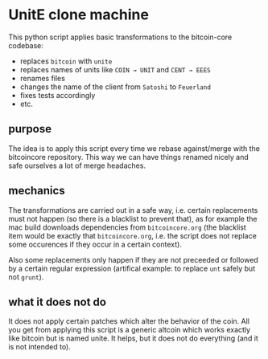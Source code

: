 # UnitE clone machine

This python script applies basic transformations to the bitcoin-core codebase:

- replaces `bitcoin` with `unite`
- replaces names of units like `COIN → UNIT` and `CENT → EEES`
- renames files
- changes the name of the client from `Satoshi` to `Feuerland`
- fixes tests accordingly
- etc.

## purpose

The idea is to apply this script every time we rebase against/merge with
the bitcoincore repository. This way we can have things renamed nicely and
safe ourselves a lot of merge headaches.

## mechanics

The transformations are carried out in a safe way, i.e. certain replacements
must not happen (so there is a blacklist to prevent that), as for example
the mac build downloads dependencies from `bitcoincore.org` (the blacklist
item would be exactly that `bitcoincore.org`, i.e. the script does not replace
some occurences if they occur in a certain context).

Also some replacements only happen if they are not preceeded or followed by
a certain regular expression (artifical example: to replace `unt` safely but
not `grunt`).

## what it does not do

It does not apply certain patches which alter the behavior of the coin.
All you get from applying this script is a generic altcoin which works
exactly like bitcoin but is named unite. It helps, but it does not do
everything (and it is not intended to).

